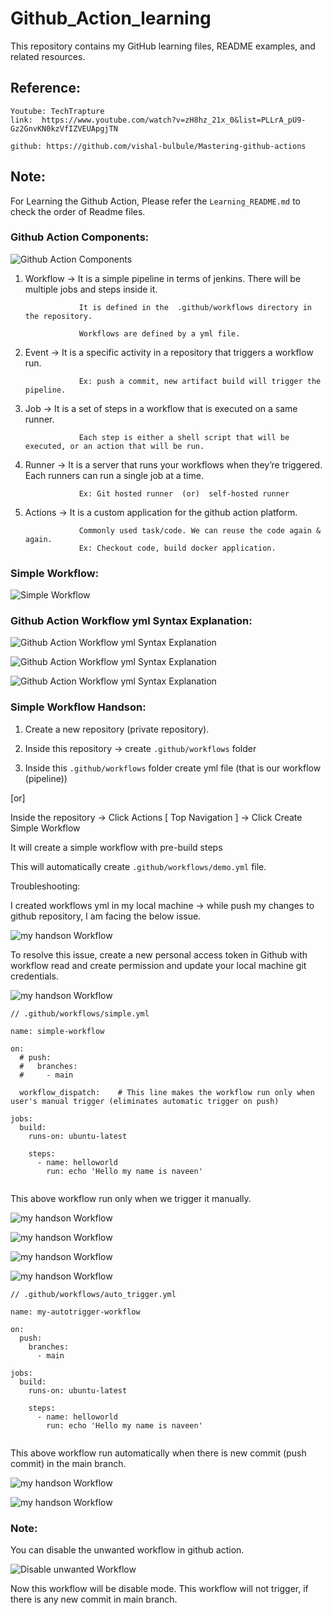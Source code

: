 # Github_Action_learning
This repository contains my GitHub learning files, README examples, and related resources.

## Reference:

```
Youtube: TechTrapture
link:  https://www.youtube.com/watch?v=zH8hz_21x_0&list=PLLrA_pU9-Gz2GnvKN0kzVfIZVEUApgjTN

github: https://github.com/vishal-bulbule/Mastering-github-actions

```


## Note:

For Learning the Github Action, Please refer the `Learning_README.md` to check the order of Readme files.


### Github Action Components:

![Github Action Components](./images/github_action_components.png)


1. Workflow     →  It is a simple pipeline in terms of jenkins. There will be multiple jobs and steps inside it.

                   It is defined in the  .github/workflows directory in the repository.

                   Workflows are defined by a yml file. 

2. Event        →  It is a specific activity in a repository that triggers a workflow run.

                   Ex: push a commit, new artifact build will trigger the pipeline.


3. Job          →  It is a set of steps in  a workflow that is executed on a same runner.

                   Each step is either a shell script that will be executed, or an action that will be run.


4. Runner       →  It is a server that runs your workflows when they’re triggered. Each runners can run a single job at a time.

                   Ex: Git hosted runner  (or)  self-hosted runner

5. Actions      →  It is a custom application for the github action platform.

                   Commonly used task/code. We can reuse the code again & again.
                   Ex: Checkout code, build docker application.



### Simple Workflow:

![Simple Workflow](./images/Simple%20Workflow.png)



### Github Action Workflow yml Syntax Explanation:

![Github Action Workflow yml Syntax Explanation](./images/Workflow%20Syntax%20Explanation.png)


![Github Action Workflow yml Syntax Explanation](./images/Workflow%20Syntax%20Explanation1.png)


![Github Action Workflow yml Syntax Explanation](./images/Workflow%20Syntax%20Explanation2.png)


### Simple Workflow Handson:

1. Create a new repository (private repository).

2. Inside this repository  →  create `.github/workflows`  folder  

3. Inside this  `.github/workflows` folder create yml file (that is our workflow (pipeline))

[or]

Inside the repository → Click Actions [ Top Navigation ]  →  Click Create Simple Workflow 

 It will create a simple workflow with pre-build steps 

This will automatically create `.github/workflows/demo.yml` file.

Troubleshooting:

I created workflows yml in my local machine → while push my changes to github repository, I am facing the below issue.


![my handson Workflow](./images/Troubleshooting1.png)


To resolve this issue, create a new personal access token in Github with workflow read and create permission and update your local machine git credentials.


![my handson Workflow](./images/Troubleshooting2.png)



```
// .github/workflows/simple.yml

name: simple-workflow

on:
  # push:
  #   branches:
  #     - main

  workflow_dispatch:    # This line makes the workflow run only when user's manual trigger (eliminates automatic trigger on push)

jobs:
  build:
    runs-on: ubuntu-latest
    
    steps:
      - name: helloworld
        run: echo 'Hello my name is naveen'


```

This above workflow run only when we trigger it manually.


![my handson Workflow](./images/simple1.png)


![my handson Workflow](./images/simple2.png)


![my handson Workflow](./images/simple3.png)


![my handson Workflow](./images/simple4.png)


```
// .github/workflows/auto_trigger.yml

name: my-autotrigger-workflow

on:
  push:
    branches:
      - main

jobs:
  build:
    runs-on: ubuntu-latest
    
    steps:
      - name: helloworld
        run: echo 'Hello my name is naveen'


```

This above workflow run automatically when there is new commit (push commit) in the main branch.


![my handson Workflow](./images/autotrigger1.png)


![my handson Workflow](./images/autotrigger2.png)


### Note:

You can disable the unwanted workflow in github action.


![Disable unwanted Workflow](./images/disable_unwanted_workflow.png)


Now this workflow will be disable mode. This workflow will not trigger, if there is any new commit in main branch.
